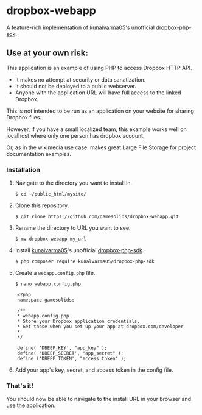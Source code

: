 # dropbox-webapp
A feature-rich implementation of [kunalvarma05](https://github.com/kunalvarma05)'s unofficial [dropbox-php-sdk](https://github.com/kunalvarma05/dropbox-php-sdk).

## Use at your own risk:
This application is an example of using PHP to access Dropbox HTTP API. 
* It makes no attempt at security or data sanatization. 
* It should not be deployed to a public webserver. 
* Anyone with the application URL will have full access to the linked Dropbox.

This is not intended to be run as an application on your website for sharing Dropbox files.


However, if you have a small localized team, this example works well on localhost where only one person has dropbox account. 

Or, as in the wikimedia use case: makes great Large File Storage for project documentation examples.


### Installation

1. Navigate to the directory you want to install in.

    `$ cd ~/public_html/mysite/`

2. Clone this repository.

    `$ git clone https://github.com/gamesolids/dropbox-webapp.git`

3. Rename the directory to URL you want to see.

    `$ mv dropbox-webapp my_url`

4. Install [kunalvarma05](https://github.com/kunalvarma05)'s unofficial [dropbox-php-sdk](https://github.com/kunalvarma05/dropbox-php-sdk).

    `$ php composer require kunalvarma05/dropbox-php-sdk`

5. Create a `webapp.config.php` file.

	`$ nano webapp.config.php`

```
	<?php
	namespace gamesolids;

	/** 
	* webapp.config.php
	* Store your Dropbox application credentials.
	* Get these when you set up your app at dropbox.com/developer 
	* 
	*/

	define( 'DBEEP_KEY', "app_key" );
	define( 'DBEEP_SECRET', "app_secret" );
	define ('DBEEP_TOKEN', "access_token" );

```
6. Add your app's key, secret, and access token in the config file.


### That's it!

You should now be able to navigate to the install URL in your browser and use the application.



